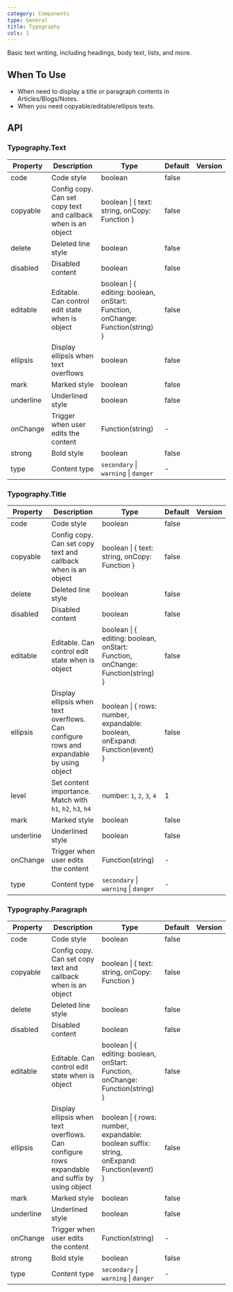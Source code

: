 ```yaml
---
category: Components
type: General
title: Typography
cols: 1
---
```


Basic text writing, including headings, body text, lists, and more.

## When To Use

- When need to display a title or paragraph contents in Articles/Blogs/Notes.
- When you need copyable/editable/ellipsis texts.

## API

### Typography.Text

| Property | Description | Type | Default | Version |
| --- | --- | --- | --- | --- |
| code | Code style | boolean | false |  |
| copyable | Config copy. Can set copy text and callback when is an object | boolean \| { text: string, onCopy: Function } | false |  |
| delete | Deleted line style | boolean | false |  |
| disabled | Disabled content | boolean | false |  |
| editable | Editable. Can control edit state when is object | boolean \| { editing: boolean, onStart: Function, onChange: Function(string) } | false |  |
| ellipsis | Display ellipsis when text overflows | boolean | false |  |
| mark | Marked style | boolean | false |  |
| underline | Underlined style | boolean | false |  |
| onChange | Trigger when user edits the content | Function(string) | - |  |
| strong | Bold style | boolean | false |  |
| type | Content type | `secondary` \| `warning` \| `danger` | - |  |

### Typography.Title

| Property | Description | Type | Default | Version |
| --- | --- | --- | --- | --- |
| code | Code style | boolean | false |  |
| copyable | Config copy. Can set copy text and callback when is an object | boolean \| { text: string, onCopy: Function } | false |  |
| delete | Deleted line style | boolean | false |  |
| disabled | Disabled content | boolean | false |  |
| editable | Editable. Can control edit state when is object | boolean \| { editing: boolean, onStart: Function, onChange: Function(string) } | false |  |
| ellipsis | Display ellipsis when text overflows. Can configure rows and expandable by using object | boolean \| { rows: number, expandable: boolean, onExpand: Function(event) } | false |  |
| level | Set content importance. Match with `h1`, `h2`, `h3`, `h4` | number: `1`, `2`, `3`, `4` | 1 |  |
| mark | Marked style | boolean | false |  |
| underline | Underlined style | boolean | false |  |
| onChange | Trigger when user edits the content | Function(string) | - |  |
| type | Content type | `secondary` \| `warning` \| `danger` | - |  |

### Typography.Paragraph

| Property | Description | Type | Default | Version |
| --- | --- | --- | --- | --- |
| code | Code style | boolean | false |  |
| copyable | Config copy. Can set copy text and callback when is an object | boolean \| { text: string, onCopy: Function } | false |  |
| delete | Deleted line style | boolean | false |  |
| disabled | Disabled content | boolean | false |  |
| editable | Editable. Can control edit state when is object | boolean \| { editing: boolean, onStart: Function, onChange: Function(string) } | false |  |
| ellipsis | Display ellipsis when text overflows. Can configure rows expandable and suffix by using object | boolean \| { rows: number, expandable: boolean suffix: string, onExpand: Function(event) } | false |  |
| mark | Marked style | boolean | false |  |
| underline | Underlined style | boolean | false |  |
| onChange | Trigger when user edits the content | Function(string) | - |  |
| strong | Bold style | boolean | false |  |
| type | Content type | `secondary` \| `warning` \| `danger` | - |  |
